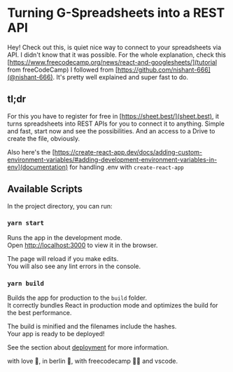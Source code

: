 # Turning G-Spreadsheets into a REST API

Hey! Check out this, is quiet nice way to connect to your spreadsheets via API. I didn't know that it was possible. For the whole explanation, check this [https://www.freecodecamp.org/news/react-and-googlesheets/](tutorial from freeCodeCamp) I followed from [https://github.com/nishant-666](@nishant-666). It's pretty well explained and super fast to do.

## tl;dr

For this you have to register for free in [https://sheet.best/](sheet.best), it turns spreadsheets into REST APIs for you to connect it to anything. Simple and fast, start now and see the possibilities. And an access to a Drive to create the file, obviously.

Also here's the [https://create-react-app.dev/docs/adding-custom-environment-variables/#adding-development-environment-variables-in-env](documentation) for handling .env with `create-react-app`

## Available Scripts

In the project directory, you can run:

### `yarn start`

Runs the app in the development mode.\
Open [http://localhost:3000](http://localhost:3000) to view it in the browser.

The page will reload if you make edits.\
You will also see any lint errors in the console.

### `yarn build`

Builds the app for production to the `build` folder.\
It correctly bundles React in production mode and optimizes the build for the best performance.

The build is minified and the filenames include the hashes.\
Your app is ready to be deployed!

See the section about [deployment](https://facebook.github.io/create-react-app/docs/deployment) for more information.


with love 🖤, in berlin 🍻, with freecodecamp 👨‍💻 and vscode.
